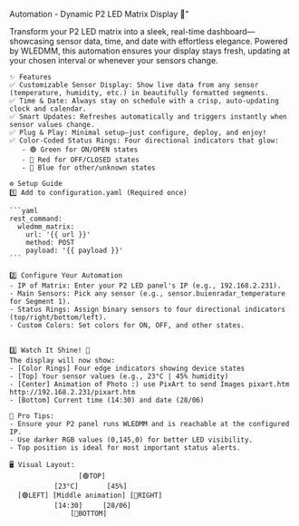 
Automation - Dynamic P2 LED Matrix Display 🌟"

Transform your P2 LED matrix into a sleek, real-time dashboard—showcasing sensor data, time, and date with effortless elegance. Powered by WLEDMM, this automation ensures your display stays fresh, updating at your chosen interval or whenever your sensors change.

    ✨ Features
    ✅ Customizable Sensor Display: Show live data from any sensor (temperature, humidity, etc.) in beautifully formatted segments.
    ✅ Time & Date: Always stay on schedule with a crisp, auto-updating clock and calendar.
    ✅ Smart Updates: Refreshes automatically and triggers instantly when sensor values change.
    ✅ Plug & Play: Minimal setup—just configure, deploy, and enjoy!
    ✅ Color-Coded Status Rings: Four directional indicators that glow:
       - 🟢 Green for ON/OPEN states
       - 🔴 Red for OFF/CLOSED states
       - 🔵 Blue for other/unknown states

    ⚙️ Setup Guide
    1️⃣ Add to configuration.yaml (Required once)

    ```yaml
    rest_command:
      wledmm_matrix:
        url: '{{ url }}'
        method: POST
        payload: '{{ payload }}'
    ```

    2️⃣ Configure Your Automation
    - IP of Matrix: Enter your P2 LED panel's IP (e.g., 192.168.2.231).
    - Main Sensors: Pick any sensor (e.g., sensor.buienradar_temperature for Segment 1).
    - Status Rings: Assign binary sensors to four directional indicators (top/right/bottom/left).
    - Custom Colors: Set colors for ON, OFF, and other states.


    3️⃣ Watch It Shine! 🌈
    The display will now show:
    - [Color Rings] Four edge indicators showing device states
    - [Top] Your sensor values (e.g., 23°C | 45% humidity)
    - [Center] Animation of Photo :) use PixArt to send Images pixart.htm http://192.168.2.231/pixart.htm
    - [Bottom] Current time (14:30) and date (28/06)

    🔧 Pro Tips:
    - Ensure your P2 panel runs WLEDMM and is reachable at the configured IP.
    - Use darker RGB values (0,145,0) for better LED visibility.
    - Top position is ideal for most important status alerts.

    🖥️ Visual Layout:
                     [🟢TOP]    
               [23°C]       [45%]
      [🟢LEFT] [Middle animation] [🔴RIGHT]
               [14:30]     [28/06]
                   [🔵BOTTOM]
